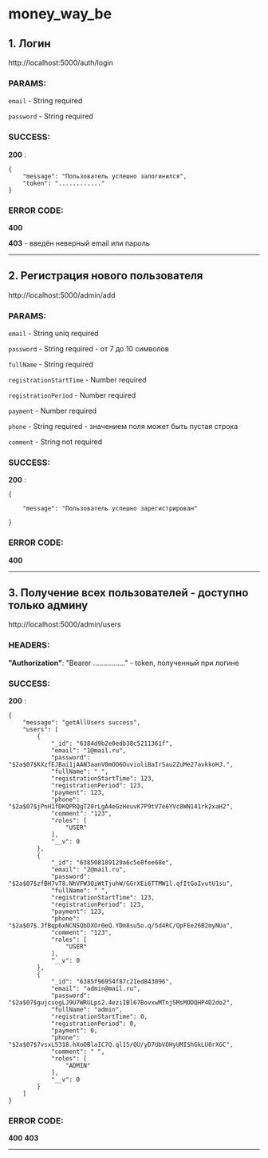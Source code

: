 # money_way_be

## 1. Логин

http://localhost:5000/auth/login

### PARAMS:

`email` - String required

`password` - String required

### SUCCESS:

**200** :

```
{
    "message": "Пользователь успешно залогинился",
    "token": "............"
}
```

### ERROR CODE:

**400**

**403** - введён неверный email или пароль

---

## 2. Регистрация нового пользователя

http://localhost:5000/admin/add

### PARAMS:

`email` - String uniq required

`password` - String required - от 7 до 10 символов

`fullName` - String required

`registrationStartTime` - Number required

`registrationPeriod` - Number required

`payment` - Number required

`phone` - String required - значением поля может быть пустая строка

`comment` - String not required

### SUCCESS:

**200** :

```
{

    "message": "Пользователь успешно зарегистрирован"

}
```

### ERROR CODE:

**400**

---

## 3. Получение всех пользователей - доступно только админу

http://localhost:5000/admin/users

### HEADERS:

**"Authorization"**: "Bearer ................" - token, полученный при логине

### SUCCESS:

**200** :

```
{
    "message": "getAllUsers success",
    "users": [
        {
            "_id": "6384d9b2e0edb38c5211361f",
            "email": "1@mail.ru",
            "password": "$2a$07$KXzfEJBai1jAAN3aanV0mOO6OuvioliBaIrSau2ZuMe27avkkoHJ.",
            "fullName": " ",
            "registrationStartTime": 123,
            "registrationPeriod": 123,
            "payment": 123,
            "phone": "$2a$07$jPnH1fDKQPRQgT20rLgA4eGzHeuvK7P9tV7e6YVc8WN141rk2xaH2",
            "comment": "123",
            "roles": [
                "USER"
            ],
            "__v": 0
        },
        {
            "_id": "638508189129a6c5e8fee68e",
            "email": "2@mail.ru",
            "password": "$2a$07$zfBH7vT8.NhVFW3OiWtTjuhW/GGrXEi6TTMW1l.qfItGoIvutU1su",
            "fullName": " ",
            "registrationStartTime": 123,
            "registrationPeriod": 123,
            "payment": 123,
            "phone": "$2a$07$.JfBqp6xNCNSQbDXOr0eQ.YDm8su5o.q/5d4RC/QpFEe26B2myNUa",
            "comment": "123",
            "roles": [
                "USER"
            ],
            "__v": 0
        },
        {
            "_id": "6385f96954f87c21ed843096",
            "email": "admin@mail.ru",
            "password": "$2a$07$gujcsogLJ9U7WRULps2.4eziIBl67BovxwMTnj5MsMODQHP4D2do2",
            "fullName": "admin",
            "registrationStartTime": 0,
            "registrationPeriod": 0,
            "payment": 0,
            "phone": "$2a$07$7vsxL5318.hXoOBlaIC7Q.ql15/QU/yD7UbVOHyUMIShGkLU0rXGC",
            "comment": " ",
            "roles": [
                "ADMIN"
            ],
            "__v": 0
        }
    ]
}
```

### ERROR CODE:

**400**
**403**

---
